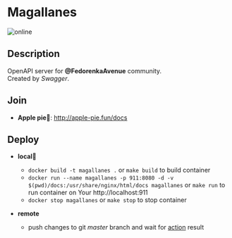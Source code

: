 # Magallanes

![online](https://img.shields.io/website?url=http://apple-pie.fun)

## Description

OpenAPI server for **@FedorenkaAvenue** community.    
Created by *Swagger*.    

## Join

 * **Apple pie🥧**: http://apple-pie.fun/docs

## Deploy

  * **local**🐳

    - `docker build -t magallanes .` or `make build` to build container
    - `docker run --name magallanes -p 911:8080 -d -v $(pwd)/docs:/usr/share/nginx/html/docs magallanes` or `make run` to run container on Your http://localhost:911
    - `docker stop magallanes` or `make stop` to stop container

  * **remote**

    - push changes to git *master* branch and wait for [action](https://github.com/FedorenkaAvenue/Magallanes/actions) result
